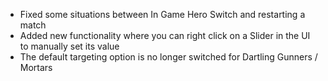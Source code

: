 - Fixed some situations between In Game Hero Switch and restarting a match
- Added new functionality where you can right click on a Slider in the UI to manually set its value
- The default targeting option is no longer switched for Dartling Gunners / Mortars